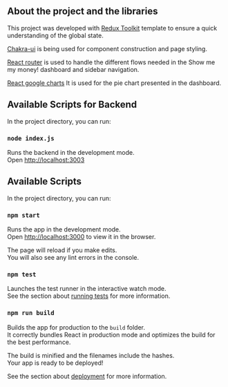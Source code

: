## About the project and the libraries 
This project was developed with [Redux Toolkit](https://redux-toolkit.js.org/) template to ensure a quick understanding of the global state.

[Chakra-ui](https://chakra-ui.com/) is being used for component construction and page styling.

[React router](https://reactrouter.com/web/example/sidebar) is used to handle the different flows needed in the Show me my money! dashboard and sidebar navigation.

[React google charts](https://github.com/RakanNimer/react-google-charts) It is used for the pie chart presented in the dashboard.

## Available Scripts for Backend

In the project directory, you can run:

### `node index.js`

Runs the backend in the development mode.<br />
Open [http://localhost:3003](http://localhost:3003)

## Available Scripts

In the project directory, you can run:

### `npm start`

Runs the app in the development mode.<br />
Open [http://localhost:3000](http://localhost:3000) to view it in the browser.

The page will reload if you make edits.<br />
You will also see any lint errors in the console.

### `npm test`

Launches the test runner in the interactive watch mode.<br />
See the section about [running tests](https://facebook.github.io/create-react-app/docs/running-tests) for more information.

### `npm run build`

Builds the app for production to the `build` folder.<br />
It correctly bundles React in production mode and optimizes the build for the best performance.

The build is minified and the filenames include the hashes.<br />
Your app is ready to be deployed!

See the section about [deployment](https://facebook.github.io/create-react-app/docs/deployment) for more information.



